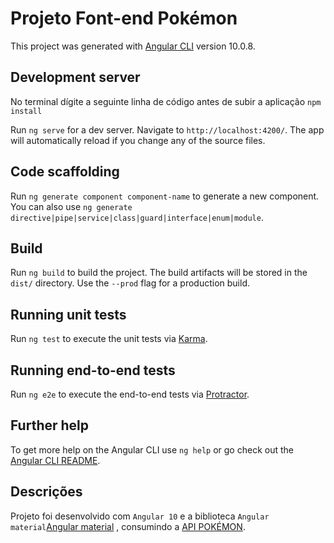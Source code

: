# Projeto Font-end Pokémon

This project was generated with [Angular CLI](https://github.com/angular/angular-cli) version 10.0.8.

## Development server

No terminal dígite a seguinte linha de código antes de subir a aplicação `npm install`

Run `ng serve` for a dev server. Navigate to `http://localhost:4200/`. The app will automatically reload if you change any of the source files.

## Code scaffolding

Run `ng generate component component-name` to generate a new component. You can also use `ng generate directive|pipe|service|class|guard|interface|enum|module`.

## Build

Run `ng build` to build the project. The build artifacts will be stored in the `dist/` directory. Use the `--prod` flag for a production build.

## Running unit tests

Run `ng test` to execute the unit tests via [Karma](https://karma-runner.github.io).

## Running end-to-end tests

Run `ng e2e` to execute the end-to-end tests via [Protractor](http://www.protractortest.org/).

## Further help

To get more help on the Angular CLI use `ng help` or go check out the [Angular CLI README](https://github.com/angular/angular-cli/blob/master/README.md).

## Descrições

Projeto foi desenvolvido com `Angular 10` e a biblioteca `Angular material`[Angular material](https://material.angular.io/)
, consumindo a [API POKÉMON](https://pokemontcg.io/).

